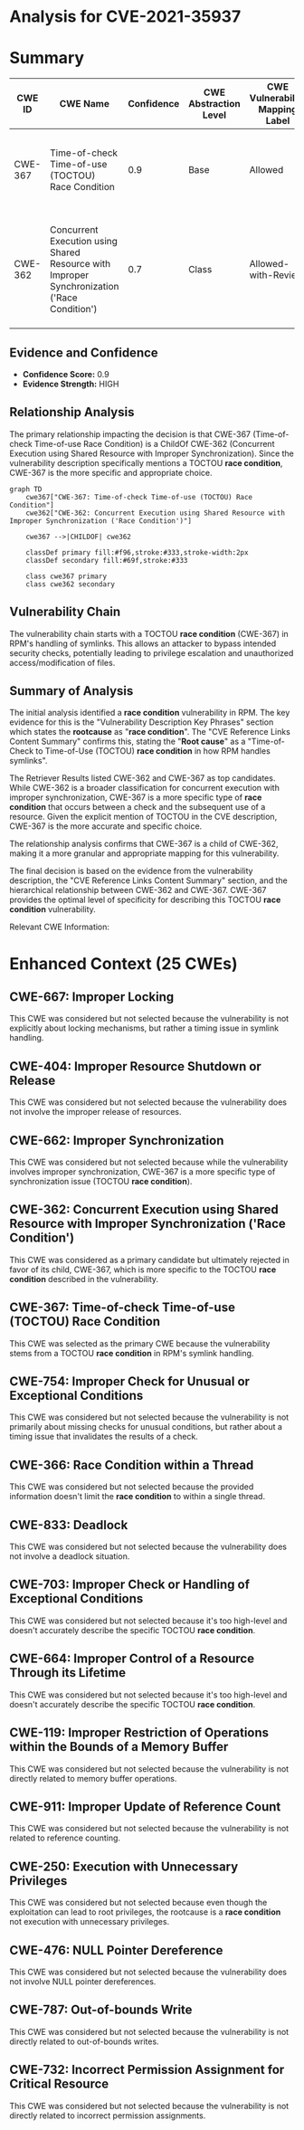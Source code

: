 # Analysis for CVE-2021-35937

# Summary
| CWE ID | CWE Name | Confidence | CWE Abstraction Level | CWE Vulnerability Mapping Label | CWE-Vulnerability Mapping Notes |
|---|---|---|---|---|---|
| CWE-367 | Time-of-check Time-of-use (TOCTOU) Race Condition | 0.9 | Base | Allowed | Primary CWE.  The vulnerability stems from a TOCTOU **race condition** in RPM's symlink handling. |
| CWE-362 | Concurrent Execution using Shared Resource with Improper Synchronization ('Race Condition') | 0.7 | Class | Allowed-with-Review | Secondary Candidate.  The vulnerability involves concurrent execution and **improper synchronization**, but CWE-367 is more specific. |

## Evidence and Confidence

*   **Confidence Score:** 0.9
*   **Evidence Strength:** HIGH

## Relationship Analysis
The primary relationship impacting the decision is that CWE-367 (Time-of-check Time-of-use Race Condition) is a ChildOf CWE-362 (Concurrent Execution using Shared Resource with Improper Synchronization). Since the vulnerability description specifically mentions a TOCTOU **race condition**, CWE-367 is the more specific and appropriate choice.

```mermaid
graph TD
    cwe367["CWE-367: Time-of-check Time-of-use (TOCTOU) Race Condition"]
    cwe362["CWE-362: Concurrent Execution using Shared Resource with Improper Synchronization ('Race Condition')"]
    
    cwe367 -->|CHILDOF| cwe362
    
    classDef primary fill:#f96,stroke:#333,stroke-width:2px
    classDef secondary fill:#69f,stroke:#333
    
    class cwe367 primary
    class cwe362 secondary
```

## Vulnerability Chain
The vulnerability chain starts with a TOCTOU **race condition** (CWE-367) in RPM's handling of symlinks. This allows an attacker to bypass intended security checks, potentially leading to privilege escalation and unauthorized access/modification of files.

## Summary of Analysis
The initial analysis identified a **race condition** vulnerability in RPM. The key evidence for this is the "Vulnerability Description Key Phrases" section which states the **rootcause** as "**race condition**". The "CVE Reference Links Content Summary" confirms this, stating the "**Root cause**" as a "Time-of-Check to Time-of-Use (TOCTOU) **race condition** in how RPM handles symlinks".

The Retriever Results listed CWE-362 and CWE-367 as top candidates. While CWE-362 is a broader classification for concurrent execution with improper synchronization, CWE-367 is a more specific type of **race condition** that occurs between a check and the subsequent use of a resource. Given the explicit mention of TOCTOU in the CVE description, CWE-367 is the more accurate and specific choice.

The relationship analysis confirms that CWE-367 is a child of CWE-362, making it a more granular and appropriate mapping for this vulnerability.

The final decision is based on the evidence from the vulnerability description, the "CVE Reference Links Content Summary" section, and the hierarchical relationship between CWE-362 and CWE-367. CWE-367 provides the optimal level of specificity for describing this TOCTOU **race condition** vulnerability.

Relevant CWE Information:

# Enhanced Context (25 CWEs)

## CWE-667: Improper Locking
This CWE was considered but not selected because the vulnerability is not explicitly about locking mechanisms, but rather a timing issue in symlink handling.

## CWE-404: Improper Resource Shutdown or Release
This CWE was considered but not selected because the vulnerability does not involve the improper release of resources.

## CWE-662: Improper Synchronization
This CWE was considered but not selected because while the vulnerability involves improper synchronization, CWE-367 is a more specific type of synchronization issue (TOCTOU **race condition**).

## CWE-362: Concurrent Execution using Shared Resource with Improper Synchronization ('Race Condition')
This CWE was considered as a primary candidate but ultimately rejected in favor of its child, CWE-367, which is more specific to the TOCTOU **race condition** described in the vulnerability.

## CWE-367: Time-of-check Time-of-use (TOCTOU) Race Condition
This CWE was selected as the primary CWE because the vulnerability stems from a TOCTOU **race condition** in RPM's symlink handling.

## CWE-754: Improper Check for Unusual or Exceptional Conditions
This CWE was considered but not selected because the vulnerability is not primarily about missing checks for unusual conditions, but rather about a timing issue that invalidates the results of a check.

## CWE-366: Race Condition within a Thread
This CWE was considered but not selected because the provided information doesn't limit the **race condition** to within a single thread.

## CWE-833: Deadlock
This CWE was considered but not selected because the vulnerability does not involve a deadlock situation.

## CWE-703: Improper Check or Handling of Exceptional Conditions
This CWE was considered but not selected because it's too high-level and doesn't accurately describe the specific TOCTOU **race condition**.

## CWE-664: Improper Control of a Resource Through its Lifetime
This CWE was considered but not selected because it's too high-level and doesn't accurately describe the specific TOCTOU **race condition**.

## CWE-119: Improper Restriction of Operations within the Bounds of a Memory Buffer
This CWE was considered but not selected because the vulnerability is not directly related to memory buffer operations.
## CWE-911: Improper Update of Reference Count
This CWE was considered but not selected because the vulnerability is not related to reference counting.
## CWE-250: Execution with Unnecessary Privileges
This CWE was considered but not selected because even though the exploitation can lead to root privileges, the rootcause is a **race condition** not execution with unnecessary privileges.
## CWE-476: NULL Pointer Dereference
This CWE was considered but not selected because the vulnerability does not involve NULL pointer dereferences.
## CWE-787: Out-of-bounds Write
This CWE was considered but not selected because the vulnerability is not directly related to out-of-bounds writes.
## CWE-732: Incorrect Permission Assignment for Critical Resource
This CWE was considered but not selected because the vulnerability is not directly related to incorrect permission assignments.